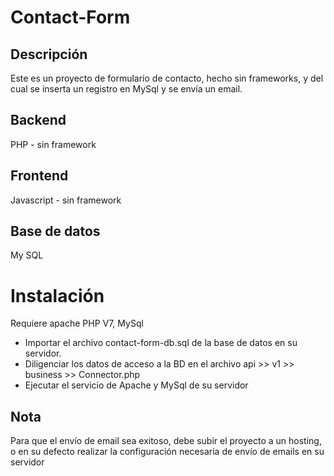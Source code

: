 # Contact-Form

## Descripción
Este es un proyecto de formulario de contacto, hecho sin frameworks, y del cual se inserta un registro en MySql y se envía un email.

## Backend
PHP - sin framework

## Frontend
Javascript - sin framework

## Base de datos
My SQL

# Instalación
Requiere apache PHP V7, MySql
- Importar el archivo contact-form-db.sql de la base de datos en su servidor.
- Diligenciar los datos de acceso a la BD en el archivo api >> v1 >> business >> Connector.php
- Ejecutar el servicio de Apache y MySql de su servidor

## Nota
Para que el envío de email sea exitoso, debe subir el proyecto a un hosting, o en su defecto realizar la configuración necesaria de envío de emails en su servidor


